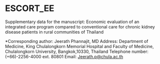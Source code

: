 # ESCORT_EE
Supplementary data for the manuscript: Economic evaluation of an integrated care program compared to conventional care for chronic kidney disease patients in rural communities of Thailand

*Corresponding author: Jeerath Phannajit, MD Address: Department of Medicine, King Chulalongkorn Memorial Hospital and Faculty of Medicine, Chulalongkorn University, Bangkok,10330, Thailand Telephone number: (+66)-2256-4000 ext. 80801 Email: Jeerath.p@chula.ac.th
